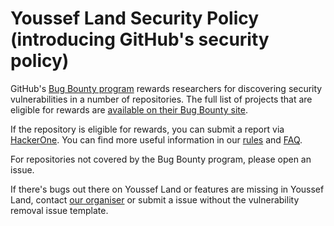 # Youssef Land Security Policy (introducing GitHub's security policy)

GitHub's [Bug Bounty program](https://bounty.github.com) rewards researchers for discovering security vulnerabilities in a number of repositories. The full list of projects that are eligible for rewards are [available on their Bug Bounty site](https://bounty.github.com/#scope).

If the repository is eligible for rewards, you can submit a report via [HackerOne](https://hackerone.com/github). You can find more useful information in our [rules](https://bounty.github.com/#rules) and [FAQ](https://bounty.github.com/#faqs).

For repositories not covered by the Bug Bounty program, please open an issue.

If there's bugs out there on Youssef Land or features are missing in Youssef Land, contact [our organiser](mailto:yoyo.monem22@gmail.com) or submit a issue without the vulnerability removal issue template.
